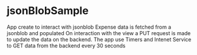 # jsonBlobSample
App create to interact with jsonblob 
Expense data is fetched from a jsonblob and populated
On interaction with the view a PUT request is made to update the data on the backend.
The app use Timers and Intenet Service to GET data from the backend every 30 seconds
